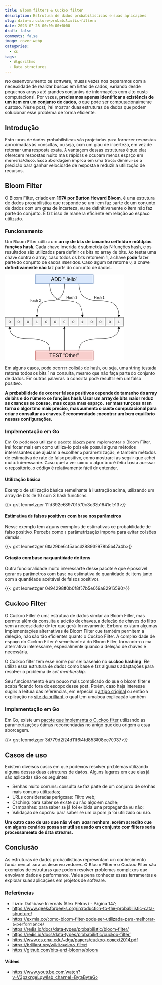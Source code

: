 ```yaml
---
title: Bloom filters & Cuckoo filter
description: Estrutura de dados probabilísticas e suas aplicações
slug: data-structure-probabilistic-filters
date: 2023-07-25 00:00:00+0000
draft: false
comments: false
image: cover.webp
categories:
  - cs
tags:
  - Algorithms
  - Data structures
---
```


No desenvolvimento de software, muitas vezes nos deparamos com a necessidade de realizar buscas em listas de dados, variando desde pequenos arrays até
grandes conjuntos de informações com alto custo computacional. Por vezes, **precisamos apenas identificar a existência de
um item em um conjunto de dados**, o que pode ser computacionalmente custoso. Neste post, irei mostrar duas estruturas de dados que podem
solucionar esse problema de forma eficiente.

## Introdução

Estruturas de dados probabilísticas são projetadas para fornecer respostas aproximadas às consultas, ou seja, com um grau de incerteza, em vez de
retornar uma resposta exata. A vantagem dessas estruturas é que elas oferecem respostas muito mais rápidas e ocupam menos espaço em memória/disco.
Essa abordagem implica em uma troca: diminui-se a precisão para ganhar velocidade de resposta e reduzir a utilização de recursos.

## Bloom Filter

O Bloom Filter, criado em **1970 por Burton Howard Bloom**, é uma estrutura de dados probabilística que responde se um item faz parte de um conjunto de
dados com um grau de incerteza, ou se definitivamente o item não faz parte do conjunto.
E faz isso de maneira eficiente em relação ao espaço utilizado.

### Funcionamento

Um Bloom Filter utiliza um **array de bits de tamanho definido e múltiplas funções hash**. Cada chave inserida é submetida às N funções hash,
e os resultados são utilizados para definir os bits no array de bits. Ao testar uma chave contra o array, caso todos os bits retornem 1,
a chave **pode** fazer parte do conjunto de dados inseridos. Caso algum bit retorne 0, a chave **definitivamente não** faz parte do conjunto de dados.

![Bloom filter](bloom-filter.png "Bloom filter idea")

Em alguns casos, pode ocorrer colisão de hash, ou seja, uma string testada retorna todos os bits 1 na consulta,
mesmo que não faça parte do conjunto de dados. Em outras palavras, a consulta pode resultar em um falso positivo.

**A probabilidade de ocorrer falsos positivos depende do tamanho do array de bits e do número de funções hash. Usar um array de bits maior reduz as chances de colisão, mas ocupa mais espaço.
Ter mais funções hash torna o algoritmo mais preciso, mas aumenta o custo computacional para criar e consultar as chaves.
É recomendado encontrar um bom equilíbrio nessas configurações.**

### Implementação em Go

Em Go podemos utilizar o pacote [bloom](https://github.com/bits-and-blooms/bloom) para implementar o Bloom Filter.
Irei focar mais em como utilizá-lo pois ele possui alguns métodos interessantes que ajudam a escolher a parâmetrização,
e também métodos de estimativa de rate de falso positivo, como mostrarei as seguir que achei muito interessante.
Caso queira ver como o algoritmo é feito basta acessar o repositório, o código é relativamente fácil de entender.

#### Utilização básica

Exemplo de utilização básica semelhante à ilustração acima, utilizando um array de bits de 10 com 3 hash functions.

{{< gist leometzger 11fd392e689701570c3c33b1641efe13>}}

#### Estimativa de falsos positivos com base nos parâmetros

Nesse exemplo tem alguns exemplos de estimativas de probabilidade de falso positivo. Perceba como a parâmetrização importa
para evitar colisões demais.

{{< gist leometzger 68a29be6cf5abcd288939978b5b47a4b>}}

#### Criação com base na quantidade de itens

Outra funcionalidade muito interessante desse pacote é que é possível gerar os parâmetros com base
na estimativa de quantidade de itens junto com a quantidade aceitável de falsos positivos.

{{< gist leometzger 0494298ff0b0f8f57b5e059a82916590>}}

## Cuckoo Filter

O Cuckoo Filter é uma estrutura de dados similar ao Bloom Filter, mas permite além da consulta e adição de chaves,
a deleção de chaves do filtro sem a necessidade de ter que gerá-lo novamente. Embora existam algumas implementações alternativas de Bloom Filter
que também permitem a deleção, não são tão eficientes quanto o Cuckoo Filter. A complexidade de espaço do Cuckoo Filter é semelhante à do
Bloom Filter, tornando-o uma alternativa interessante, especialmente quando a deleção de chaves é necessária.

O Cuckoo filter tem esse nome por ser baseado no **cuckoo hashing**. Ele utiliza essa estrutura de dados
como base e faz algumas adaptações para resolver o problema de _set membership_.

Seu funcionamento é um pouco mais complicado do que o bloom filter e acaba ficando fora do escopo desse
post. Porém, caso haja interesse sugiro a leitura das referências, em especial o [artigo original](https://www.cs.cmu.edu/~dga/papers/cuckoo-conext2014.pdf)
ou então a explicação no [site da brilliant](https://brilliant.org/wiki/cuckoo-filter/), o qual tem uma boa explicação também.

### Implementação em Go

Em Go, existe um [pacote que implementa o Cuckoo filter](https://github.com/seiflotfy/cuckoofilter) utilizando as parametrizações ótimas recomendadas no artigo
que deu origem a essa abordagem.

{{< gist leometzger 3d779d2f24d11f6f4fd853808ec70037>}}

## Casos de uso

Existem diversos casos em que podemos resolver problemas utilizando alguma dessas duas estruturas de dados.
Alguns lugares em que elas já são aplicadas são os seguintes:

- Senhas muito comuns: consulta se faz parte de um conjunto de senhas mais comuns utilizadas;
- URLs consideradas perigosas: Filtro web;
- Caching: para saber se existe ou não algo em cache;
- Campanhas: para saber se já foi exibida uma propaganda ou não;
- Validação de cupons: para saber se um cupom já foi utilizado ou não.

**Um outro caso de uso que não vi em lugar nenhum, porém acredito que em alguns cenários possa ser util se usado em conjunto com filters seria processamento de data streams.**

## Conclusão

As estruturas de dados probabilísticas representam um conhecimento fundamental para os desenvolvedores.
O Bloom Filter e o Cuckoo Filter são exemplos de estruturas que podem resolver problemas complexos
que envolvam dados e performance. Vale a pena conhecer essas ferramentas e explorar suas aplicações em projetos de software.

### Referências

- Livro: Database Internals (Alex Petrov) - Página 147;
- https://www.geeksforgeeks.org/introduction-to-the-probabilistic-data-structure/
- https://eximia.co/como-bloom-filter-pode-ser-utilizada-para-melhorar-a-performance/
- https://redis.io/docs/data-types/probabilistic/bloom-filter/
- https://redis.io/docs/data-types/probabilistic/cuckoo-filter/
- https://www.cs.cmu.edu/~dga/papers/cuckoo-conext2014.pdf
- https://brilliant.org/wiki/cuckoo-filter/
- https://github.com/bits-and-blooms/bloom

#### Vídeos

- https://www.youtube.com/watch?v=V3pzxngeLqw&ab_channel=ByteByteGo
